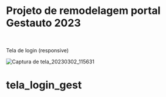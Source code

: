 <h1>Projeto de remodelagem portal Gestauto 2023</h1>
<br>
<p>Tela de login (responsive)</p>



![Captura de tela_20230302_115631](https://user-images.githubusercontent.com/102370008/222466021-3d8286bf-be6c-4fed-a1d0-bbf01a6a6d0c.png)

# tela_login_gest
